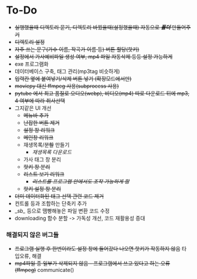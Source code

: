 # To-Do
* ~~실행했을때 디렉토리 묻기, 디렉토리 바꿨을때(설정했을때) 자동으로 **_폴더_** 만들어주기~~
* ~~디렉토리 설정~~
* ~~자주 쓰는 문구(가수 이름, 작곡가 이름 등) 버튼 할당(핫키)~~
* ~~설정에서 가사예비파일 생성 여부, mp4 파일 자동삭제 등등 설정 가능하게~~
* exe 프로그램화
* 데이터베이스 구축, 태그 관리(mp3tag 비슷하게)
* ~~입력칸 옆에 붙여넣기/삭제 버튼 넣기 (확장모드에서만)~~
* ~~moviepy 대신 ffmpeg 사용(subprocess 사용)~~
* ~~pytube 에서 최고 품질로 오디오(webp), 비디오(mp4) 따로 다운로드 뒤에 mp3, 4 여부에 따라 취사선택~~
* 그지같은 UI 개선
  * ~~메뉴바 추가~~
  * ~~난잡한 버튼 제거~~
  * ~~설정 창 리워크~~
  * ~~메인창 리워크~~
  * 재생목록/~~분할~~ 만들기
    * _재생목록 다운로드_
  * 가사 태그 창 분리
  * ~~핫키 창 분리~~
  * ~~리스트 보기 리워크~~
    * ~~_리스트를 프로그램 안에서도 조작 가능하게 함_~~
  * ~~핫키 설정 창 분리~~
* ~~더미 데이터화된 태그 선택 관련 코드 제거~~
* 컨트롤 등과 조합하는 단축키 추가
* \__sb\__ 등으로 땜빵해놓은 파일 변환 코드 수정
* downloading 함수 분할 -> 가독성 개선, 코드 재활용성 증대

### 해결되지 않은 버그들
* ~~프로그램 실행 후 한번이라도 설정 창에 들어갔다 나오면 핫키가 작동하지 않음~~ 타입오류, 해결
* ~~mp4파일 중 일부가 삭제되지 않음 - 프로그램에서 쓰고 있다고 하는 오류(ffmpeg)~~ communicate()